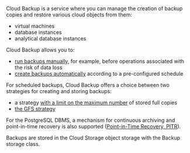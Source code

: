 Cloud Backup is a service where you can manage the creation of backup copies and restore various cloud objects from them:

- virtual machines
- database instances
- analytical database instances

Cloud Backup allows you to:

- [run backups manually](/en/storage/backups/united-service-management/create-backup-copy), for example, before operations associated with the risk of data loss
- [create backups automatically](/en/storage/backups/united-service-management/create-backup-plan) according to a pre-configured schedule

For scheduled backups, Cloud Backup offers a choice between two strategies for creating and storing backups:

- a strategy [with a limit on the maximum number](/en/storage/backups/concepts/retention-policy/forward-incremental) of stored full copies
- [the GFS strategy](/en/storage/backups/concepts/retention-policy/gfs-backup)

For the PostgreSQL DBMS, a mechanism for continuous archiving and point-in-time recovery is also supported ([Point-in-Time Recovery, PITR](/en/storage/backups/service-management/point-in-time-recovery-pitr)).

Backups are stored in the Cloud Storage object storage with the Backup storage class.
